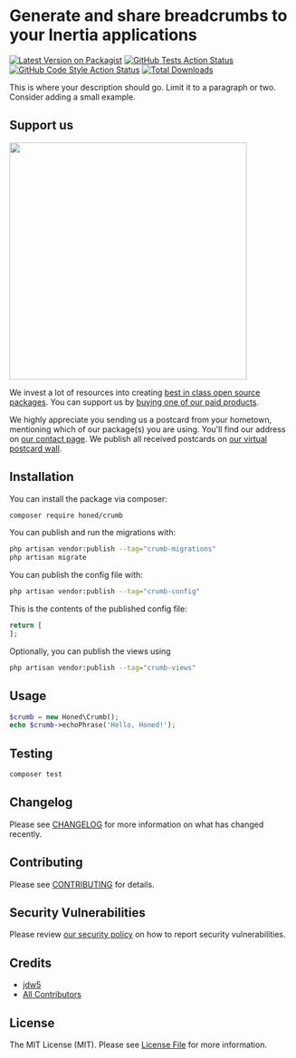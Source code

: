 # Generate and share breadcrumbs to your Inertia applications

[![Latest Version on Packagist](https://img.shields.io/packagist/v/honed/crumb.svg?style=flat-square)](https://packagist.org/packages/honed/crumb)
[![GitHub Tests Action Status](https://img.shields.io/github/actions/workflow/status/honed/crumb/run-tests.yml?branch=main&label=tests&style=flat-square)](https://github.com/honed/crumb/actions?query=workflow%3Arun-tests+branch%3Amain)
[![GitHub Code Style Action Status](https://img.shields.io/github/actions/workflow/status/honed/crumb/fix-php-code-style-issues.yml?branch=main&label=code%20style&style=flat-square)](https://github.com/honed/crumb/actions?query=workflow%3A"Fix+PHP+code+style+issues"+branch%3Amain)
[![Total Downloads](https://img.shields.io/packagist/dt/honed/crumb.svg?style=flat-square)](https://packagist.org/packages/honed/crumb)

This is where your description should go. Limit it to a paragraph or two. Consider adding a small example.

## Support us

[<img src="https://github-ads.s3.eu-central-1.amazonaws.com/crumb.jpg?t=1" width="419px" />](https://spatie.be/github-ad-click/crumb)

We invest a lot of resources into creating [best in class open source packages](https://spatie.be/open-source). You can support us by [buying one of our paid products](https://spatie.be/open-source/support-us).

We highly appreciate you sending us a postcard from your hometown, mentioning which of our package(s) you are using. You'll find our address on [our contact page](https://spatie.be/about-us). We publish all received postcards on [our virtual postcard wall](https://spatie.be/open-source/postcards).

## Installation

You can install the package via composer:

```bash
composer require honed/crumb
```

You can publish and run the migrations with:

```bash
php artisan vendor:publish --tag="crumb-migrations"
php artisan migrate
```

You can publish the config file with:

```bash
php artisan vendor:publish --tag="crumb-config"
```

This is the contents of the published config file:

```php
return [
];
```

Optionally, you can publish the views using

```bash
php artisan vendor:publish --tag="crumb-views"
```

## Usage

```php
$crumb = new Honed\Crumb();
echo $crumb->echoPhrase('Hello, Honed!');
```

## Testing

```bash
composer test
```

## Changelog

Please see [CHANGELOG](CHANGELOG.md) for more information on what has changed recently.

## Contributing

Please see [CONTRIBUTING](CONTRIBUTING.md) for details.

## Security Vulnerabilities

Please review [our security policy](../../security/policy) on how to report security vulnerabilities.

## Credits

- [jdw5](https://github.com/honedlabs)
- [All Contributors](../../contributors)

## License

The MIT License (MIT). Please see [License File](LICENSE.md) for more information.
